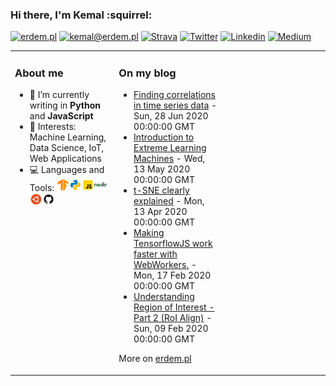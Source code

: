 ### Hi there, I'm Kemal :squirrel:

[![erdem.pl](https://img.shields.io/static/v1?label=erdem.pl&message=%20&color=yellow&logo=&style=flat-square&logoColor=white)](https://erdem.pl/)
[![kemal@erdem.pl](https://img.shields.io/static/v1?label=kemal@erdem.pl&message=%20&color=red&logo=gmail&style=flat-square&logoColor=white)](mailto:kemal@erdem.pl)
[![Strava](https://img.shields.io/static/v1?label=Strava&message=%20&color=FC4C02&logo=Strava&style=flat-square&logoColor=white)](https://www.strava.com/athletes/24062720)
[![Twitter](https://img.shields.io/static/v1?label=Twitter&message=%20&color=1ca0f1&logo=Twitter&style=flat-square&logoColor=white)](https://www.twitter.com/burnpiro/)
[![Linkedin](https://img.shields.io/static/v1?label=Linkedin&message=%20&color=0e76a8&logo=Linkedin&style=flat-square&logoColor=white)](https://www.linkedin.com/in/kemal-erdem-74837580)
[![Medium](https://img.shields.io/static/v1?label=Medium&message=%20&color=black&logo=Medium&style=flat-square&logoColor=white)](https://medium.com/@kemalpiro)

<table><tr><td valign="top" width="33%">

### About me

- :notebook: I’m currently writing in **Python** and **JavaScript**
- :pushpin: Interests: Machine Learning, Data Science, IoT, Web Applications
- :computer: Languages and Tools: <img height="20" src="https://raw.githubusercontent.com/burnpiro/burnpiro/master/images/tf-logo.png" /><img height="20" src="https://raw.githubusercontent.com/burnpiro/burnpiro/master/images/python.png" /><img height="20" src="https://raw.githubusercontent.com/burnpiro/burnpiro/master/images/javascript.png" /><img height="20" src="https://raw.githubusercontent.com/burnpiro/burnpiro/master/images/nodejs.png" /><img height="20" src="https://raw.githubusercontent.com/burnpiro/burnpiro/master/images/ubuntu.png" /><img height="20" src="https://raw.githubusercontent.com/burnpiro/burnpiro/master/images/github.png" />

</td><td valign="top" width="34%">

### On my blog
<!-- blog starts -->
* [Finding correlations in time series data](https://erdem.pl/2020/06/finding-correlations-in-time-series-data) - Sun, 28 Jun 2020 00:00:00 GMT
* [Introduction to Extreme Learning Machines](https://erdem.pl/2020/05/introduction-to-extreme-learning-machines) - Wed, 13 May 2020 00:00:00 GMT
* [t-SNE clearly explained](https://erdem.pl/2020/04/t-sne-clearly-explained) - Mon, 13 Apr 2020 00:00:00 GMT
* [Making TensorflowJS work faster with WebWorkers.](https://erdem.pl/2020/02/making-tensorflow-js-work-faster-with-web-workers) - Mon, 17 Feb 2020 00:00:00 GMT
* [Understanding Region of Interest - Part 2 (RoI Align)](https://erdem.pl/2020/02/understanding-region-of-interest-part-2-ro-i-align) - Sun, 09 Feb 2020 00:00:00 GMT
<!-- blog ends -->
More on [erdem.pl](https://erdem.pl/)
</td><td valign="top" width="33%">

</td></tr></table>